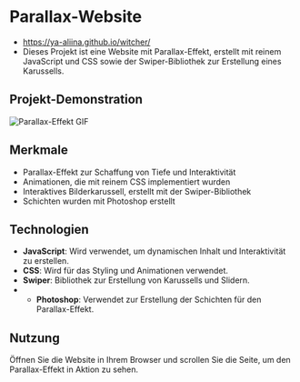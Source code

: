 # Parallax-Website

- https://ya-aliina.github.io/witcher/
- Dieses Projekt ist eine Website mit Parallax-Effekt, erstellt mit reinem JavaScript und CSS sowie der Swiper-Bibliothek zur Erstellung eines Karussells.

## Projekt-Demonstration
![Parallax-Effekt GIF](./img/demo.gif)

## Merkmale

- Parallax-Effekt zur Schaffung von Tiefe und Interaktivität
- Animationen, die mit reinem CSS implementiert wurden
- Interaktives Bilderkarussell, erstellt mit der Swiper-Bibliothek 
- Schichten wurden mit Photoshop erstellt

## Technologien

- **JavaScript**: Wird verwendet, um dynamischen Inhalt und Interaktivität zu erstellen.
- **CSS**: Wird für das Styling und Animationen verwendet.
- **Swiper**: Bibliothek zur Erstellung von Karussells und Slidern.
- - **Photoshop**: Verwendet zur Erstellung der Schichten für den Parallax-Effekt.

## Nutzung
Öffnen Sie die Website in Ihrem Browser und scrollen Sie die Seite, um den Parallax-Effekt in Aktion zu sehen.

